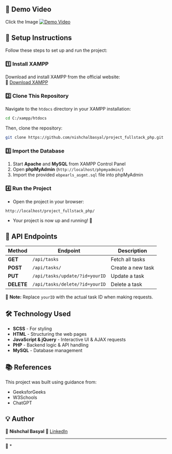  ## 🎥 Demo Video
 Click the Image
[![Demo Video](https://github.com/user-attachments/assets/612a5e98-f8d9-46af-966d-e8da8eb18ebf)](https://youtu.be/HQCy5T7tldk)

## 🚀 Setup Instructions  

Follow these steps to set up and run the project:  

### 1️⃣ Install XAMPP  
Download and install XAMPP from the official website:  
🔗 [Download XAMPP](https://www.apachefriends.org/)  

### 2️⃣ Clone This Repository  
Navigate to the `htdocs` directory in your XAMPP installation:
```sh
cd C:/xampp/htdocs
```

Then, clone the repository:
```sh
git clone https://github.com/nishchalbasyal/project_fullstack_php.git
```

### 3️⃣ Import the Database
1. Start **Apache** and **MySQL** from XAMPP Control Panel
2. Open **phpMyAdmin** (`http://localhost/phpmyadmin/`)
 4. Import the provided `ebpearls_asgmt.sql` file into phpMyAdmin

### 4️⃣ Run the Project
* Open the project in your browser:
```
http://localhost/project_fullstack_php/
```
* Your project is now up and running! 🎉

## 📡 API Endpoints

| Method | Endpoint | Description |
|--------|----------|-------------|
| **GET** | `/api/tasks` | Fetch all tasks |
| **POST** | `/api/tasks/` | Create a new task |
| **PUT** | `/api/tasks/update/?id=yourID` | Update a task |
| **DELETE** | `/api/tasks/delete/?id=yourID` | Delete a task |

📌 **Note:** Replace `yourID` with the actual task ID when making requests.

## 🛠️ Technology Used
* **SCSS** - For styling
* **HTML** - Structuring the web pages
* **JavaScript & jQuery** - Interactive UI & AJAX requests
* **PHP** - Backend logic & API handling
* **MySQL** - Database management

## 📚 References
This project was built using guidance from:
* GeeksforGeeks
* W3Schools
* ChatGPT

## 💡 Author
👤 **Nishchal Basyal**
🔗 [LinkedIn](https://www.linkedin.com/in/nishchalbasyal/)

---

🔹 *
